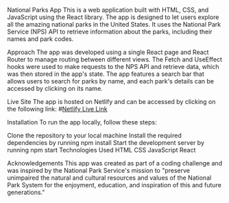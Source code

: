 National Parks App
This is a web application built with HTML, CSS, and JavaScript using the React library. The app is designed to let users explore all the amazing national parks in the United States. It uses the National Park Service (NPS) API to retrieve information about the parks, including their names and park codes.

Approach
The app was developed using a single React page and React Router to manage routing between different views. The Fetch and UseEffect hooks were used to make requests to the NPS API and retrieve data, which was then stored in the app's state. The app features a search bar that allows users to search for parks by name, and each park's details can be accessed by clicking on its name.

Live Site
The app is hosted on Netlify and can be accessed by clicking on the following link:
#[Netlify Live Link](https://nationalparksexploration.netlify.app/) 

Installation
To run the app locally, follow these steps:

Clone the repository to your local machine
Install the required dependencies by running npm install
Start the development server by running npm start
Technologies Used
HTML
CSS
JavaScript
React


Acknowledgements
This app was created as part of a coding challenge and was inspired by the National Park Service's mission to "preserve unimpaired the natural and cultural resources and values of the National Park System for the enjoyment, education, and inspiration of this and future generations."



